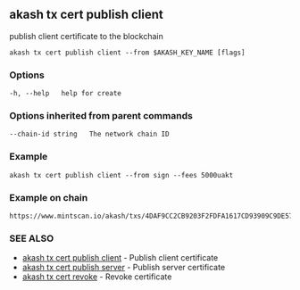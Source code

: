 ## akash tx cert publish client

publish client certificate to the blockchain

```
akash tx cert publish client --from $AKASH_KEY_NAME [flags]
```
### Options

```
-h, --help   help for create
```

### Options inherited from parent commands

```
--chain-id string   The network chain ID
```

### Example

```
akash tx cert publish client --from sign --fees 5000uakt
```

### Example on chain
```
https://www.mintscan.io/akash/txs/4DAF9CC2CB9203F2FDFA1617CD93909C9DE577A5740A20E00BEB3E4E05E45FBC
```


### SEE ALSO

* [akash tx cert publish client](akash_tx_cert_publish_client.md) - Publish client certificate
* [akash tx cert publish server](akash_tx_cert_publish_server.md) - Publish server certificate
* [akash tx cert revoke](akash_tx_cert_revoke.md) - Revoke certificate
